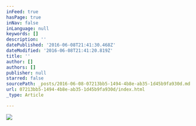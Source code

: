 ```yaml
---
inFeed: true
hasPage: true
inNav: false
inLanguage: null
keywords: []
description: ''
datePublished: '2016-06-08T21:41:30.468Z'
dateModified: '2016-06-08T21:41:20.819Z'
title: ''
author: []
authors: []
publisher: null
starred: false
sourcePath: _posts/2016-06-08-07213bb5-1494-4b8e-ab35-1d45b9fa930d.md
url: 07213bb5-1494-4b8e-ab35-1d45b9fa930d/index.html
_type: Article

---
```

![](https://the-grid-user-content.s3-us-west-2.amazonaws.com/db133070-8384-488e-bda8-66e291aa8c85.jpg)